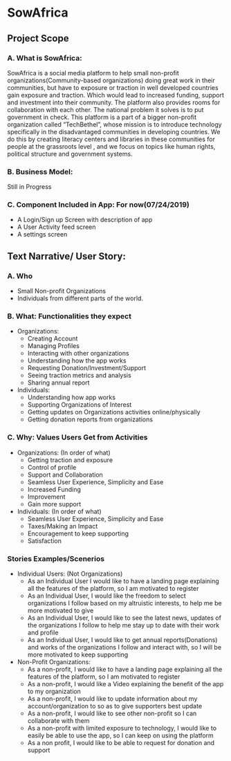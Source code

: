 # SowAfrica

## Project Scope
   ### A. What is SowAfrica: 
   SowAfrica is a social media platform to help small non-profit organizations(Community-based organizations) doing great work
   in their communities, but have to exposure or traction in well developed countries gain exposure and traction. Which would
   lead to increased funding, support and investment into their community. The platform also provides rooms for collaboration
   with each other. The national problem it solves is to put government in check.                                                This platform is a part of a bigger non-profit organization called “TechBethel”, whose mission is to introduce technology
   specifically in the     disadvantaged communities in developing countries. We do this by creating literacy centers and
   libraries in these communities for people at the grassroots level , and we focus on topics like human rights, political
   structure and government systems.
   ### B. Business Model:
   Still in Progress
   ### C. Component Included in App: For now(07/24/2019)
   - A Login/Sign up Screen with description of app
   - A User Activity feed screen
   - A settings screen

## Text Narrative/ User Story:
   ### A. Who
   - Small Non-profit Organizations
   - Individuals from different parts of the world.
   ### B. What: Functionalities they expect
   - Organizations:
      - Creating Account 
      - Managing Profiles
      - Interacting with other organizations
      - Understanding how the app works
      - Requesting Donation/Investment/Support
      - Seeing traction metrics and analysis
      - Sharing annual report
  -  Individuals:
      - Understanding how app works
      - Supporting Organizations of Interest
      - Getting updates on Organizations activities online/physically
      - Getting donation reports from organizations
  ### C. Why: Values Users Get from Activities
  - Organizations: (In order of what)
      - Getting traction and exposure
      - Control of profile
      - Support and Collaboration
      - Seamless User Experience, Simplicity and Ease
      - Increased Funding
      - Improvement
      - Gain more support
   - Individuals: (In order of what)
      - Seamless User Experience, Simplicity and Ease
      - Taxes/Making an Impact
      - Encouragement to keep supporting
      - Satisfaction
  ### Stories Examples/Scenerios
  - Individual Users: (Not Organizations)
     - As an Individual User I would like to have a landing page explaining all the features of the platform, so I am motivated to register
     - As an Individual User, I would like the freedom to select organizations I follow based on my altruistic interests, to help me be more motivated to give
     - As an Individual User, I would like to see the latest news, updates of the organizations I follow to help me stay up to date with their work and profile
     - As an Individual User, I would like to get annual reports(Donations) and works of the organizations I follow and interact with, so I will be more motivated to keep supporting
  - Non-Profit Organizations: 
     - As a non-profit, I would like to have a landing page explaining all the features of the platform, so I am motivated to register
     - As a non-profit, I would like a Video explaining the benefit of the app to my organization
     - As a non-profit, I would like to update information about my account/organization to so as to give supporters best update
     - As a non-profit, I would like to see other non-profit so I can collaborate with them
     - As a non-profit with limited exposure to technology, I would like to easily be able to use the app, so I can keep on using the platform
     - As a non profit, I would like to be able to request for donation and support

		

